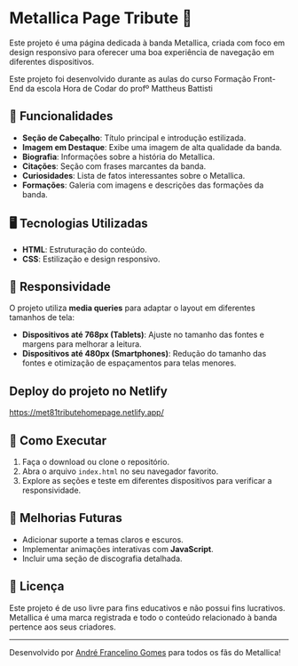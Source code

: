 # Metallica Page Tribute 🎸

Este projeto é uma página dedicada à banda Metallica, criada com foco em design responsivo para oferecer uma boa experiência de navegação em diferentes dispositivos.

Este projeto foi desenvolvido durante as aulas do curso Formação Front-End da escola Hora de Codar do profº Mattheus Battisti

## 🚀 Funcionalidades

- **Seção de Cabeçalho**: Título principal e introdução estilizada.
- **Imagem em Destaque**: Exibe uma imagem de alta qualidade da banda.
- **Biografia**: Informações sobre a história do Metallica.
- **Citações**: Seção com frases marcantes da banda.
- **Curiosidades**: Lista de fatos interessantes sobre o Metallica.
- **Formações**: Galeria com imagens e descrições das formações da banda.

## 🖥️ Tecnologias Utilizadas

- **HTML**: Estruturação do conteúdo.
- **CSS**: Estilização e design responsivo.

## 📱 Responsividade

O projeto utiliza **media queries** para adaptar o layout em diferentes tamanhos de tela:
- **Dispositivos até 768px (Tablets)**: Ajuste no tamanho das fontes e margens para melhorar a leitura.
- **Dispositivos até 480px (Smartphones)**: Redução do tamanho das fontes e otimização de espaçamentos para telas menores.

## Deploy do projeto no Netlify
https://met81tributehomepage.netlify.app/

## 📝 Como Executar

1. Faça o download ou clone o repositório.
2. Abra o arquivo `index.html` no seu navegador favorito.
3. Explore as seções e teste em diferentes dispositivos para verificar a responsividade.

## 🎯 Melhorias Futuras

- Adicionar suporte a temas claros e escuros.
- Implementar animações interativas com **JavaScript**.
- Incluir uma seção de discografia detalhada.

## 📄 Licença

Este projeto é de uso livre para fins educativos e não possui fins lucrativos. Metallica é uma marca registrada e todo o conteúdo relacionado à banda pertence aos seus criadores.

---
Desenvolvido por [André Francelino Gomes](https://github.com/Andre-Francelino) para todos os fãs do Metallica!
